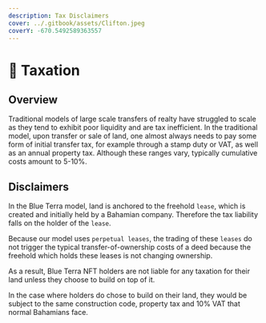 ```yaml
---
description: Tax Disclaimers
cover: ../.gitbook/assets/Clifton.jpeg
coverY: -670.5492589363557
---
```


# 💸 Taxation

## Overview

Traditional models of large scale transfers of realty have struggled to scale as they tend to exhibit poor liquidity and are tax inefficient. In the traditional model, upon transfer or sale of land, one almost always needs to pay some form of initial transfer tax, for example through a stamp duty or VAT, as well as an annual property tax. Although these ranges vary, typically cumulative costs amount to 5-10%.&#x20;

## Disclaimers

In the Blue Terra model, land is anchored to the freehold `lease`, which is created and initially held by a Bahamian company. Therefore the tax liability falls on the holder of the `lease`.&#x20;

Because our model uses `perpetual leases`, the trading of these `leases` do not trigger the typical transfer-of-ownership costs of a deed because the freehold which holds these leases is not changing ownership.&#x20;

As a result, Blue Terra NFT holders are not liable for any taxation for their land unless they choose to build on top of it.&#x20;

In the case where holders do chose to build on their land, they would be subject to the same construction code, property tax and 10% VAT that normal Bahamians face.
